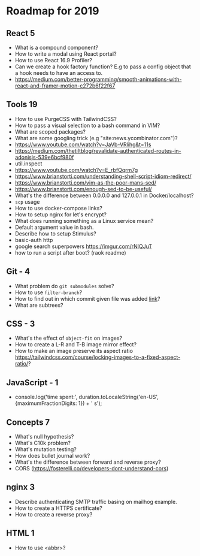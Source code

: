 # Roadmap for 2019

## React 5

- What is a compound component?
- How to write a modal using React portal?
- How to use React 16.9 Profiler?
- Can we create a hook factory function? E.g to pass a config object that a hook needs to have an access to.
- https://medium.com/better-programming/smooth-animations-with-react-and-framer-motion-c272b6f22f67

## Tools 19

- How to use PurgeCSS with TailwindCSS?
- How to pass a visual selection to a bash command in VIM?
- What are scoped packages?
- What are some googling trick (e.g "site:news.ycombinator.com")?
- https://www.youtube.com/watch?v=JaVb-VRlihg&t=11s
- https://medium.com/thetiltblog/revalidate-authenticated-routes-in-adonisjs-539e6bcf980f
- util.inspect
- https://www.youtube.com/watch?v=E_rbfQqrm7g
- https://www.brianstorti.com/understanding-shell-script-idiom-redirect/
- https://www.brianstorti.com/vim-as-the-poor-mans-sed/
- https://www.brianstorti.com/enough-sed-to-be-useful/
- What's the difference between 0.0.0.0 and 127.0.0.1 in Docker/localhost?
- `scp` usage
- How to use docker-compose links?
- How to setup nginx for let's encrypt?
- What does running something as a Linux service mean?
- Default argument value in bash.
- Describe how to setup Stimulus?
- basic-auth http
- google search superpowers https://imgur.com/rNlQJuT
- how to run a script after boot? (raok readme)

## Git - 4

- What problem do `git submodules` solve?
- How to use `filter-branch`?
- How to find out in which commit given file was added [link](https://stackoverflow.com/questions/11533199/find-commit-where-file-was-added)?
- What are subtrees?

## CSS - 3

- What's the effect of `object-fit` on images?
- How to create a L-R and T-B image mirror effect?
- How to make an image preserve its aspect ratio https://tailwindcss.com/course/locking-images-to-a-fixed-aspect-ratio/?

## JavaScript - 1
- console.log('time spent:', duration.toLocaleString('en-US', {maximumFractionDigits: 1}) + ' s');

## Concepts 7

- What's null hypothesis?
- What's C10k problem?
- What's mutation testing?
- How does bullet journal work?
- What's the difference between forward and reverse proxy?
- CORS (https://fosterelli.co/developers-dont-understand-cors)

## nginx 3

- Describe authenticating SMTP traffic basing on mailhog example.
- How to create a HTTPS certificate?
- How to create a reverse proxy?

## HTML 1
- How to use \<abbr\>?
